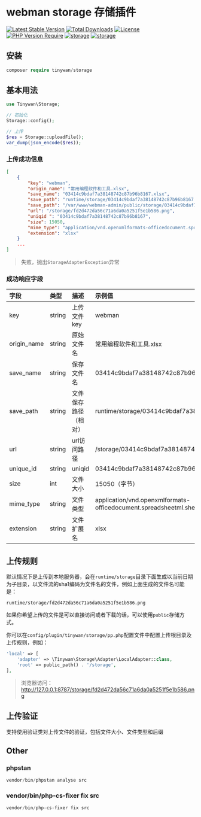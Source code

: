 # webman storage 存储插件

[![Latest Stable Version](http://poser.pugx.org/tinywan/storage/v)](https://packagist.org/packages/tinywan/storage)
[![Total Downloads](http://poser.pugx.org/tinywan/storage/downloads)](https://packagist.org/packages/tinywan/storage)
[![License](http://poser.pugx.org/tinywan/storage/license)](https://packagist.org/packages/tinywan/storage)
[![PHP Version Require](http://poser.pugx.org/tinywan/storage/require/php)](https://packagist.org/packages/tinywan/storage)
[![storage](https://img.shields.io/github/last-commit/tinywan/storage/main)]()
[![storage](https://img.shields.io/github/v/tag/tinywan/storage?color=ff69b4)]()

## 安装

```php
composer require tinywan/storage
```

## 基本用法

```php
use Tinywan\Storage;

// 初始化
Storage::config();

// 上传
$res = Storage::uploadFile();
var_dump(json_encode($res));
```
### 上传成功信息
```json
[
    {
        "key": "webman",
        "origin_name": "常用编程软件和工具.xlsx",
        "save_name": "03414c9bdaf7a38148742c87b96b8167.xlsx",
        "save_path": "runtime/storage/03414c9bdaf7a38148742c87b96b8167.xlsx",
        "save_path": "/var/www/webman-admin/public/storage/03414c9bdaf7a38148742c87b96b8167.xlsx",
        "url": "/storage/fd2d472da56c71a6da0a5251f5e1b586.png",
        "uniqid ": "03414c9bdaf7a38148742c87b96b8167",
        "size": 15050,
        "mime_type": "application/vnd.openxmlformats-officedocument.spreadsheetml.sheet",
        "extension": "xlsx"
    }
    ...
]
```
> 失败，抛出`StorageAdapterException`异常
### 成功响应字段

| 字段|类型|描述|示例值|
|:---|:---|:---|:---|
|key | string | 上传文件key | webman |
|origin_name | string |原始文件名 | 常用编程软件和工具.xlsx |
|save_name| string |保存文件名 | 03414c9bdaf7a38148742c87b96b8167.xlsx |
|save_path| string |文件保存路径（相对） | runtime/storage/03414c9bdaf7a38148742c87b96b8167.xlsx|
|url| string |url访问路径 | /storage/03414c9bdaf7a38148742c87b96b8167.xlsx|
|unique_id| string |uniqid | 03414c9bdaf7a38148742c87b96b8167|
|size| int |文件大小 | 15050（字节）|
|mime_type| string |文件类型 | application/vnd.openxmlformats-officedocument.spreadsheetml.sheet|
|extension| string |文件扩展名 | xlsx|

## 上传规则

默认情况下是上传到本地服务器，会在`runtime/storage`目录下面生成以当前日期为子目录，以文件流的sha1编码为文件名的文件，例如上面生成的文件名可能是：
```
runtime/storage/fd2d472da56c71a6da0a5251f5e1b586.png
```
如果你希望上传的文件是可以直接访问或者下载的话，可以使用`public`存储方式。

你可以在`config/plugin/tinywan/storage/pp.php`配置文件中配置上传根目录及上传规则，例如：

```php
'local' => [
    'adapter' => \Tinywan\Storage\Adapter\LocalAdapter::class,
    'root' => public_path() . '/storage',
],
```
> 浏览器访问：http://127.0.0.1:8787/storage/fd2d472da56c71a6da0a5251f5e1b586.png

## 上传验证

支持使用验证类对上传文件的验证，包括文件大小、文件类型和后缀

## Other

### phpstan

```php
vendor/bin/phpstan analyse src
```

### vendor/bin/php-cs-fixer fix src

```php
vendor/bin/php-cs-fixer fix src
```